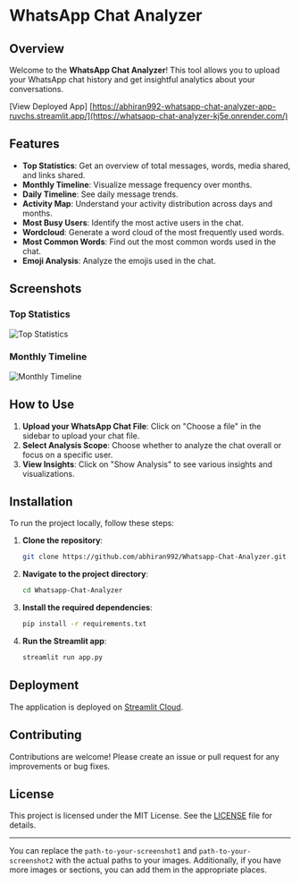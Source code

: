 # WhatsApp Chat Analyzer

## Overview

Welcome to the **WhatsApp Chat Analyzer**! This tool allows you to upload your WhatsApp chat history and get insightful analytics about your conversations.

[View Deployed App] [https://abhiran992-whatsapp-chat-analyzer-app-ruvchs.streamlit.app/](https://whatsapp-chat-analyzer-kj5e.onrender.com/)

## Features

- **Top Statistics**: Get an overview of total messages, words, media shared, and links shared.
- **Monthly Timeline**: Visualize message frequency over months.
- **Daily Timeline**: See daily message trends.
- **Activity Map**: Understand your activity distribution across days and months.
- **Most Busy Users**: Identify the most active users in the chat.
- **Wordcloud**: Generate a word cloud of the most frequently used words.
- **Most Common Words**: Find out the most common words used in the chat.
- **Emoji Analysis**: Analyze the emojis used in the chat.

## Screenshots

### Top Statistics
![Top Statistics](path-to-your-screenshot1)

### Monthly Timeline
![Monthly Timeline](path-to-your-screenshot2)

## How to Use

1. **Upload your WhatsApp Chat File**: Click on "Choose a file" in the sidebar to upload your chat file.
2. **Select Analysis Scope**: Choose whether to analyze the chat overall or focus on a specific user.
3. **View Insights**: Click on "Show Analysis" to see various insights and visualizations.

## Installation

To run the project locally, follow these steps:

1. **Clone the repository**:
    ```bash
    git clone https://github.com/abhiran992/Whatsapp-Chat-Analyzer.git
    ```

2. **Navigate to the project directory**:
    ```bash
    cd Whatsapp-Chat-Analyzer
    ```

3. **Install the required dependencies**:
    ```bash
    pip install -r requirements.txt
    ```

4. **Run the Streamlit app**:
    ```bash
    streamlit run app.py
    ```

## Deployment

The application is deployed on [Streamlit Cloud](https://abhiran992-whatsapp-chat-analyzer-app-ruvchs.streamlit.app/).

## Contributing

Contributions are welcome! Please create an issue or pull request for any improvements or bug fixes.

## License

This project is licensed under the MIT License. See the [LICENSE](LICENSE) file for details.

---

You can replace the `path-to-your-screenshot1` and `path-to-your-screenshot2` with the actual paths to your images. Additionally, if you have more images or sections, you can add them in the appropriate places.
